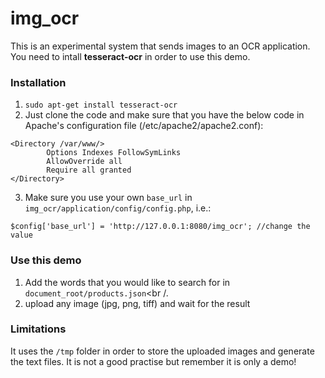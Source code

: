 # img_ocr
This is an experimental system that sends images to an OCR application.
You need to intall <b>tesseract-ocr</b> in order to use this demo.

### Installation
1) <code>sudo apt-get install tesseract-ocr</code>
2) Just clone the code and make sure that you have the below code in Apache's configuration file (/etc/apache2/apache2.conf):<br />
```
<Directory /var/www/>
        Options Indexes FollowSymLinks
        AllowOverride all
        Require all granted
</Directory>
```
3) Make sure you use your own <code>base_url</code> in <code>img_ocr/application/config/config.php</code>, i.e.:
```
$config['base_url'] = 'http://127.0.0.1:8080/img_ocr'; //change the value
```

### Use this demo
1) Add the words that you would like to search for in <code>document_root/products.json</code><br /.
2) upload any image (jpg, png, tiff) and wait for the result

### Limitations
It uses the <code>/tmp</code> folder in order to store the uploaded images and generate the text files. It is not a good practise but remember it is only a demo!
